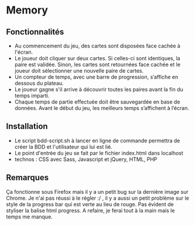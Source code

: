 # Memory

## Fonctionnalités

- Au commencement du jeu, des cartes sont disposées face cachée à l'écran.
- Le joueur doit cliquer sur deux cartes. Si celles-ci sont identiques, la paire est validée. Sinon, les cartes sont retournées face cachée et le joueur doit sélectionner une nouvelle paire de cartes.
- Un compteur de temps, avec une barre de progression, s’affiche en dessous du plateau.
- Le joueur gagne s'il arrive à découvrir toutes les paires avant la fin du temps imparti.
- Chaque temps de partie effectuée doit être sauvegardée en base de données.
Avant le début du jeu, les meilleurs temps s’affichent à l’écran.

## Installation

- Le script bdd-script.sh à lancer en ligne de commande permettra de créer la BDD et l'utilisateur qui lui est lié.
- Le point d'entrée du jeu se fait par le fichier index.html dans localhost
- technos : CSS avec Sass, Javascript et jQuery, HTML, PHP

## Remarques

Ça fonctionne sous Firefox mais il y a un petit bug sur la dernière image sur Chrome. Je n'ai pas réussi à le régler :/ , il y a aussi un petit problème sur le style de la progress bar qui est verte au lieu de rouge. Pas évident de styliser la balise html progress. A refaire, je ferai tout à la main mais le temps me manque.


